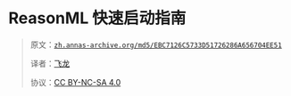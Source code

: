 # ReasonML 快速启动指南

> 原文：[`zh.annas-archive.org/md5/EBC7126C5733D51726286A656704EE51`](https://zh.annas-archive.org/md5/EBC7126C5733D51726286A656704EE51)
> 
> 译者：[飞龙](https://github.com/wizardforcel)
> 
> 协议：[CC BY-NC-SA 4.0](http://creativecommons.org/licenses/by-nc-sa/4.0/)